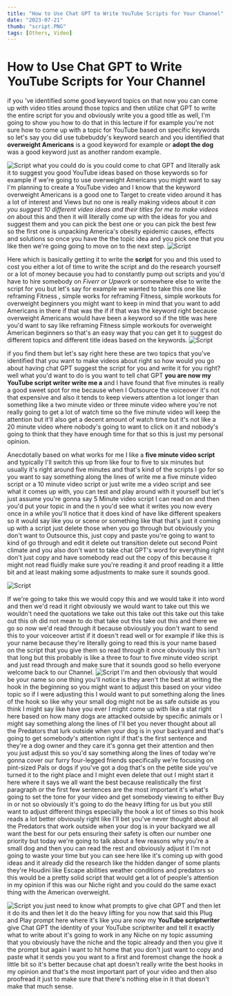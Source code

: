 ```yaml
---
title: "How to Use Chat GPT to Write YouTube Scripts for Your Channel"
date: "2023-07-21"
thumb: "script.PNG"
tags: [Others, Video]
---
```




# How to Use Chat GPT to Write YouTube Scripts for Your Channel
if you 've identified some good keyword topics on that now you can come up with video titles around those topics and then utilize chat GPT to write the entire script for you and obviously write you a good title as well,  I'm going to show you how to do that in this lecture if for example you're not sure how to come up with a topic for YouTube based on specific keywords so let's say you did use tubebuddy's keyword search and you identified that **overweight Americans** is a good keyword for example or **adopt the dog** was a good keyword just as another random example.

![Script](/assets/img/script.png)
what you could do is you could come to chat GPT and literally ask it to suggest you good YouTube ideas based on those keywords so for example if we're going to use overweight Americans you might want to say I'm planning to create a YouTube video and I know that the keyword overweight Americans is a good one to Target to create video around it has a lot of interest and Views but no one is really making videos about it *can you suggest 10 different video ideas and their titles for me to make videos on* about this and then it will literally come up with the ideas for you and suggest them and you can pick the best one or you can pick the best few so the first one is unpacking America's obesity epidemic causes, effects and solutions so once you have the the topic idea and you pick one that you like then we're going going to move on to the next step.
![Script](/assets/img/script2.png)

Here which is basically getting it to write the **script** for you and this used to cost you either a lot of time to write the script and do the research yourself or a lot of money because you had to constantly pump out scripts and you'd have to hire somebody on *Fiverr or Upwork* or somewhere else to write the script for you but let's say for example we wanted to take this one like reframing Fitness , simple works for reframing Fitness, simple workouts for overweight beginners you might want to keep in mind that you want to add Americans in there if that was the if if that was the keyword right because overweight Americans would have been a keyword so 
if the title was here you'd want to say like reframing Fitness simple workouts for overweight American beginners so that's an easy way that you can get it to suggest do different topics and different title ideas based on the keywords.
![Script](/assets/img/script3.png)

if you find them but let's say right here these are two topics that you've identified that you want to make videos about right so how would you go about having chat GPT suggest the script for you and write it for you right? well what you'd want to do is you want to tell chat GPT **you are now my YouTube script writer write me a** and I have found that five minutes is really a good sweet spot for me because when I Outsource the voiceover it's not that expensive and also it tends to keep viewers attention a lot longer than something like a two minute video or three minute video where you're not really going to get a lot of watch time so the five minute video will keep the attention but it'll also get a decent amount of watch time but it's not like a 20 minute video where nobody's going to want to click on it and nobody's going to think that they have enough time for that so this is just my personal opinion.

Anecdotally based on what works for me I like a **five minute video script** and typically I'll switch this up from like four to five to six minutes but usually it's right around five minutes and that's kind of the scripts I go for so you want to say something along the lines of write me a five minute video script or a 10 minute video script or just write me a video script and see what it comes up with, you can test and play around with it yourself but let's just assume you're gonna say 5 Minute video script I can read on and then you'd put your topic in and the n you'd see what it writes you now every once in a while you'll notice that it does kind of have like different speakers so it would say like you or scene or something like that that's just it coming up with a script just delete those when you go through but obviously you don't want to Outsource this, just copy and paste you're going to want to kind of go through and edit it delete out transition delete out second Point climate and you also don't want to take chat GPT's word for everything right don't just copy and have somebody read out the copy of this because it might not read fluidly make sure you're reading it and proof reading it a little bit and at least making some adjustments to make sure it sounds good.

![Script](/assets/img/script4.png)

If we're going to take this we would copy this and we would take it into word and then we'd read it right obviously we would want to take out this we wouldn't need the quotations we take out this take out this take out this take out this oh did not mean to do that take out this take out this and there we go so now we'd read through it because obviously you don't want to send this to your voiceover artist if it doesn't read well or for example if like this is your name because they're literally going to read this is your name based on the script that you give them so read through it once obviously this isn't that long but this probably is like a three to four to five minute video script and just read through and make sure that it sounds good so hello everyone welcome back to our Channel.
![Script](/assets/img/script5.png)
I'm and then obviously that would be your name so one thing you'll notice is they aren't the best at writing the hook in the beginning so you might want to adjust this based on your video topic so if I were adjusting this I would want to put something along the lines of the hook so like why your small dog might not be as safe outside as you think I might say like have you ever I might come up with like a stat right here based on how many dogs are attacked outside by specific animals or I might say something along the lines of I'll bet you never thought about all the Predators that lurk outside when your dog is in your backyard and that's going to get somebody's attention right if that's the first sentence and they're a dog owner and they care it's gonna get their attention and then you just adjust this so you'd say something along the lines of today we're gonna cover our furry four-legged friends specifically we're focusing on pint-sized Pals or dogs if you've got a dog that's on the
petite side you've turned it to the right place and I might even delete that out I might start it here where it says we all want the best because realistically the first paragraph or the first few sentences are the most important it's what's going to set the tone for your video and get somebody viewing to either Buy in or not so obviously it's going to do the heavy lifting for us but you still want to adjust different things especially the hook a lot of times so this hook reads a lot better obviously right like I'll bet you've never thought about all the Predators that work outside when your dog is in your backyard we all want the best for our pets ensuring their safety is often our number one priority but today we're going to talk about a few reasons why you're a small dog and then you can read the rest and obviously adjust it I'm not going to waste your time but you can see here like it's coming up with good ideas and it already did the research like the hidden danger of some plants they're Houdini like Escape abilities weather conditions and predators so this would be a pretty solid script that would get a lot of people's attention in my opinion if this was our Niche right and you could do the same exact thing with the American overweight.

![Script](/assets/img/script6.png)
you just need to know what prompts to give chat GPT and then let it do its and then let it do the heavy lifting for you now that said this Plug and Play prompt here where it's like you are now my **YouTube scriptwriter** give Chat GPT the identity of your YouTube scriptwriter and tell it exactly what to write about it's going to work in any Niche on ny topic assuming that you obviously have the niche and the topic already and then you give it the prompt but again I want to hit home that you don't just want to copy and paste what it sends you you want to a first and foremost change the hook a little bit so it's better because chat apt doesn't really write the best hooks in my opinion and that's the most important part of your video and then also proofread it just to make sure that there's nothing else in it that doesn't make that much sense.

